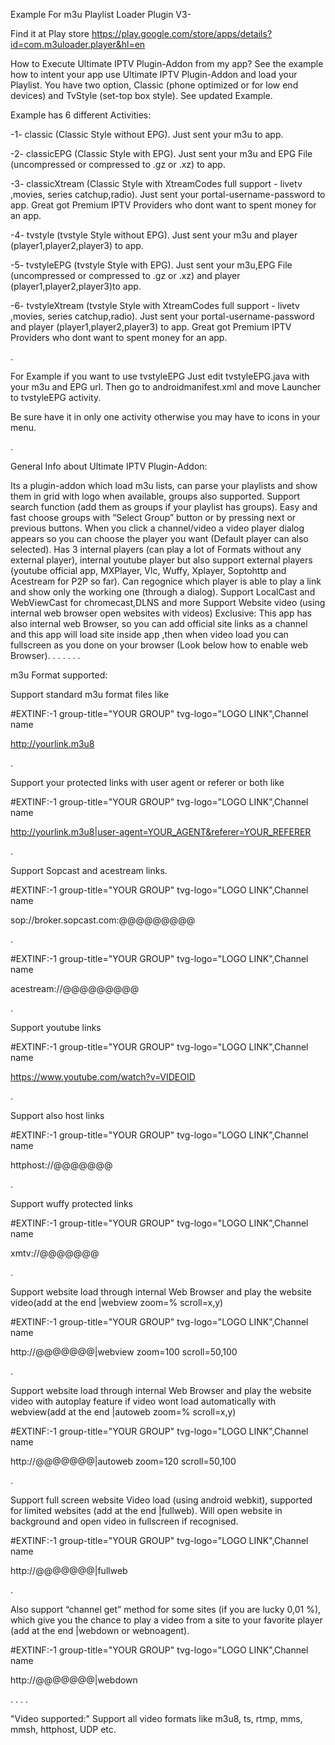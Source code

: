 Example For m3u Playlist Loader Plugin V3-


Find it at Play store https://play.google.com/store/apps/details?id=com.m3uloader.player&hl=en

How to Execute Ultimate IPTV Plugin-Addon from my app?
See the example how to intent your app use Ultimate IPTV Plugin-Addon and load your Playlist. You have two option, Classic (phone optimized or for low end devices) and TvStyle (set-top box style). See updated Example.

Example has 6 different Activities:

-1- classic (Classic Style without EPG). Just sent your m3u to app.

-2- classicEPG (Classic Style with EPG). Just sent your m3u and EPG File (uncompressed or compressed to .gz or .xz) to app.

-3- classicXtream (Classic Style with XtreamCodes full support - livetv ,movies, series catchup,radio). Just sent your portal-username-password to app. Great got Premium IPTV Providers who dont want to spent money for an app.

-4- tvstyle (tvstyle Style without EPG). Just sent your m3u and player (player1,player2,player3) to app.

-5- tvstyleEPG (tvstyle Style with EPG). Just sent your m3u,EPG File (uncompressed or compressed to .gz or .xz) and player (player1,player2,player3)to app.

-6- tvstyleXtream (tvstyle Style with XtreamCodes full support - livetv ,movies, series catchup,radio). Just sent your portal-username-password and player (player1,player2,player3) to app. Great got Premium IPTV Providers who dont want to spent money for an app.

.

For Example if you want to use tvstyleEPG Just edit tvstyleEPG.java with your m3u and EPG url. Then go to androidmanifest.xml and move Launcher to tvstyleEPG activity.

Be sure have it in only one activity otherwise you may have to icons in your menu.

.

General Info about Ultimate IPTV Plugin-Addon:

Its a plugin-addon which load m3u lists, can parse your playlists and show them in grid with logo when available, groups also supported.
Support search function (add them as groups if your playlist has groups).
Easy and fast choose groups with “Select Group” button or by pressing next or previous buttons.
When you click a channel/video a video player dialog appears so you can choose the player you want (Default player can also selected).
Has 3 internal players (can play a lot of Formats without any external player), internal youtube player but also support external players (youtube official app, MXPlayer, Vlc, Wuffy, Xplayer, Soptohttp and Acestream for P2P so far). Can regognice which player is able to play a link and show only the working one (through a dialog).
Support LocalCast and WebViewCast for chromecast,DLNS and more
Support Website video (using internal web browser open websites with videos)
Exclusive: This app has also internal web Browser, so you can add official site links as a channel and this app will load site inside app ,then when video load you can fullscreen as you done on your browser (Look below how to enable web Browser).
.
.
.
.
.
.

m3u Format supported:

Support standard m3u format files like

#EXTINF:-1 group-title="YOUR GROUP" tvg-logo="LOGO LINK",Channel name

http://yourlink.m3u8

.

Support your protected links with user agent or referer or both like

#EXTINF:-1 group-title="YOUR GROUP" tvg-logo="LOGO LINK",Channel name

http://yourlink.m3u8|user-agent=YOUR_AGENT&referer=YOUR_REFERER

.

Support Sopcast and acestream links.

#EXTINF:-1 group-title="YOUR GROUP" tvg-logo="LOGO LINK",Channel name

sop://broker.sopcast.com:@@@@@@@@@

.

#EXTINF:-1 group-title="YOUR GROUP" tvg-logo="LOGO LINK",Channel name

acestream://@@@@@@@@@

.

Support youtube links

#EXTINF:-1 group-title="YOUR GROUP" tvg-logo="LOGO LINK",Channel name

https://www.youtube.com/watch?v=VIDEOID

.

Support also host links

#EXTINF:-1 group-title="YOUR GROUP" tvg-logo="LOGO LINK",Channel name

httphost://@@@@@@@

.

Support wuffy protected links

#EXTINF:-1 group-title="YOUR GROUP" tvg-logo="LOGO LINK",Channel name

xmtv://@@@@@@@

.

Support website load through internal Web Browser and play the website video(add at the end |webview zoom=% scroll=x,y)

#EXTINF:-1 group-title="YOUR GROUP" tvg-logo="LOGO LINK",Channel name

http://@@@@@@@|webview zoom=100 scroll=50,100

.

Support website load through internal Web Browser and play the website video with autoplay feature if video wont load automatically with webview(add at the end |autoweb zoom=% scroll=x,y)

#EXTINF:-1 group-title="YOUR GROUP" tvg-logo="LOGO LINK",Channel name

http://@@@@@@@|autoweb zoom=120 scroll=50,100

.

Support full screen website Video load (using android webkit), supported for limited websites (add at the end |fullweb). Will open website in background and open video in fullscreen if recognised.

#EXTINF:-1 group-title="YOUR GROUP" tvg-logo="LOGO LINK",Channel name

http://@@@@@@@|fullweb

.

Also support “channel get” method for some sites (if you are lucky 0,01 %), which give you the chance to play a video from a site to your favorite player (add at the end |webdown or webnoagent).

#EXTINF:-1 group-title="YOUR GROUP" tvg-logo="LOGO LINK",Channel name

http://@@@@@@@|webdown

. . . .

"Video supported:" Support all video formats like m3u8, ts, rtmp, mms, mmsh, httphost, UDP etc.
